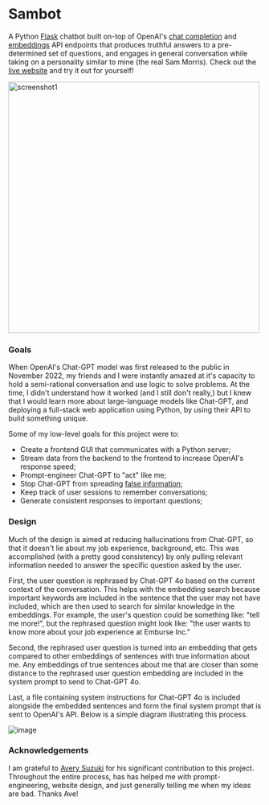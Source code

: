 # Sambot
A Python [Flask](https://flask.palletsprojects.com/en/3.0.x/) chatbot built on-top of OpenAI's [chat completion](https://platform.openai.com/docs/api-reference/chat/create) and [embeddings](https://platform.openai.com/docs/api-reference/embeddings/create) API endpoints that produces truthful answers to a pre-determined set of questions, and engages in general conversation while taking on a personality similar to mine (the real Sam Morris). Check out the [live website](https://sammorris.ca) and try it out for yourself!

<img src="https://github.com/user-attachments/assets/7550fd69-5ca4-4932-8923-af7239b3ecb1" alt="screenshot1" width="500"/>

### Goals
When OpenAI's Chat-GPT model was first released to the public in November 2022, my friends and I were instantly amazed at it's capacity to hold a semi-rational conversation and use logic to solve problems. At the time, I didn't understand how it worked (and I still don't really,) but I knew that I would learn more about large-language models like Chat-GPT, and deploying a full-stack web application using Python, by using their API to build something unique. 

Some of my low-level goals for this project were to:
- Create a frontend GUI that communicates with a Python server;
- Stream data from the backend to the frontend to increase OpenAI's response speed;
- Prompt-engineer Chat-GPT to "act" like me;
- Stop Chat-GPT from spreading [false information](https://en.wikipedia.org/wiki/Hallucination_(artificial_intelligence));
- Keep track of user sessions to remember conversations;
- Generate consistent responses to important questions;

### Design
Much of the design is aimed at reducing hallucinations from Chat-GPT, so that it doesn't lie about my job experience, background, etc. This was accomplished (with a pretty good consistency) by only pulling relevant information needed to answer the specific question asked by the user. 

First, the user question is rephrased by Chat-GPT 4o based on the current context of the conversation. This helps with the embedding search because important keywords are included in the sentence that the user may not have included, which are then used to search for similar knowledge in the embeddings. For example, the user's question could be something like: "tell me more!", but the rephrased question might look like: "the user wants to know more about your job experience at Emburse Inc."

Second, the rephrased user question is turned into an embedding that gets compared to other embeddings of sentences with true information about me. Any embeddings of true sentences about me that are closer than some distance to the rephrased user question embedding are included in the system prompt to send to Chat-GPT 4o.

Last, a file containing system instructions for Chat-GPT 4o is included alongside the embedded sentences and form the final system prompt that is sent to OpenAI's API. Below is a simple diagram illustrating this process.

![image](https://github.com/user-attachments/assets/ed73eac8-438c-4db2-ad31-28c517a5a17e)

### Acknowledgements
I am grateful to [Avery Suzuki](https://averysuzuki.com/selected-work) for his significant contribution to this project. Throughout the entire process, has has helped me with prompt-engineering, website design, and just generally telling me when my ideas are bad. Thanks Ave!
